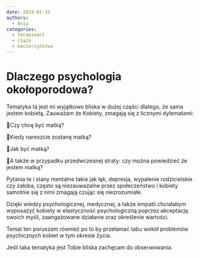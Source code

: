 ```yaml
---
date: 2024-01-31 
authors:
  - Ania
categories:
  - terapiaact
  - ciąża
  - macierzyństwo
---
```


# Dlaczego psychologia okołoporodowa?

Tematyka ta jest mi wyjątkowo bliska w dużej części dlatego, że sama jestem kobietą. Zauważam że Kobiety, zmagają się z licznymi dylematami:

<!-- more -->

🤔Czy chcę być matką?

🤰Kiedy nareszcie zostanę matką?

🤱Jak być matką?

👩A także w przypadku przedwczesnej straty: czy można powiedzieć że jestem matką?

Pytania te i stany mentalne takie jak lęk, depresja, wypalenie rodzicielskie czy żałoba, często są niezauważalne przez społeczeństwo i kobiety samotnie się z nimi zmagają czując się niezrozumiałe.

Dzięki wiedzy psychologicznej, medycznej, a także empatii chciałabym wyposażyć kobiety w elastyczność psychologiczną poprzez akceptację swoich myśli, zaangażowane działanie oraz określenie wartości.

Temat ten poruszam również po to by przełamać tabu wokół problemów psychicznych kobiet w tym okresie życia.

Jeśli taka tematyka jest Tobie bliska zachęcam do obserwowania.

